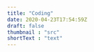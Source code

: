 ```yaml
---
title: "Coding"
date: 2020-04-23T17:54:59Z
draft: false
thumbnail : "src"
shortText : "text"
---
```


